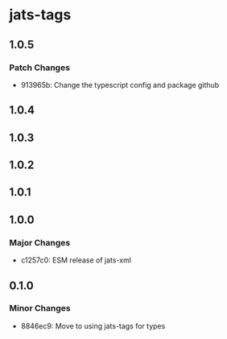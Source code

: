 # jats-tags

## 1.0.5

### Patch Changes

- 913965b: Change the typescript config and package github

## 1.0.4

## 1.0.3

## 1.0.2

## 1.0.1

## 1.0.0

### Major Changes

- c1257c0: ESM release of jats-xml

## 0.1.0

### Minor Changes

- 8846ec9: Move to using jats-tags for types
